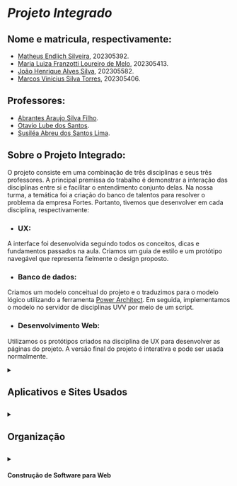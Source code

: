 # *Projeto Integrado*

## Nome e matricula, respectivamente:
   * [Matheus Endlich Silveira](https://www.instagram.com/matheus_inglees/), 202305392.
   * [Maria Luiza Franzotti Loureiro de Melo](https://www.instagram.com/marialumelo_/), 202305413.
   * [João Henrique Alves Silva](https://www.instagram.com/joaoh_silva15/), 202305582.
   * [Marcos Vinicius Silva Torres](https://www.instagram.com/maarkin_t/), 202305406.

## Professores:
   * [Abrantes Araujo Silva Filho](https://github.com/abrantesasf).
   * [Otavio Lube dos Santos](https://www.instagram.com/prof.otaviolube/).
   * [Susiléa Abreu dos Santos Lima](https://www.instagram.com/susilealima/).

## Sobre o Projeto Integrado:
O projeto consiste em uma combinação de três disciplinas e seus três professores. A principal premissa do trabalho é demonstrar a interação das disciplinas entre si e facilitar o entendimento conjunto delas. Na nossa turma, a temática foi a criação do banco de talentos para resolver o problema da empresa Fortes. Portanto, tivemos que desenvolver em cada disciplina, respectivamente:

* ### UX: 
A interface foi desenvolvida seguindo todos os conceitos, dicas e fundamentos passados na aula. Criamos um guia de estilo e um protótipo navegável que representa fielmente o design proposto.

* ### Banco de dados: 
Criamos um modelo conceitual do projeto e o traduzimos para o modelo lógico utilizando a ferramenta [Power Architect](https://blog.xpeducacao.com.br/sql-power-architect/). Em seguida, implementamos o modelo no servidor de disciplinas UVV por meio de um script.

* ### Desenvolvimento Web: 
Utilizamos os protótipos criados na disciplina de UX para desenvolver as páginas do projeto. A versão final do projeto é interativa e pode ser usada normalmente.


<details>
    <summary><h2> Aplicativos e Sites Usados <h2></summary>
  
 Aqui estão os aplicartivos e sites usados na produção do projeto em ambas as materias:

- BrModelo
- VsCode 
- Github Desktop
- Discord
- Oracle VM Virtual Box Gerenciador (dbserver2)
- Figma
- Balsamic
- Replit
- Power Architect
- Adobe Color
- Terminal Linux
- PostgresSQL **Comand Line**

</details>
      
<details>
    <summary><h2> Organização <h2></summary>

Descreveremos aki todo o que tem dentro das pastas:


<details>
    <summary><h4> Banco de dados <h4></summary>

```
Modelo Conceitual
```
 Representa a pasta que abriga os modelo conceitual e nela existem 2 arquivos: 
1. É o arquivo do BrModelo 
2. É o arquivo de png que representa o modelo conceitual

```
Modelo no Architect
```
 Representa a pasta que abriga o modelo logico e nela tem 2 arquivos:
1. É o arquivo do Power Architect
2. É o arquivo do Power Architect so que em forma de PDF.

```
Script
```
  Representa a pasta que abriga o script e nela tem 1 arquivo:
- É o arquivo que se for rodado no postgres ira implemanetar o banco de dados.

</details>


<details>
    <summary><h4> Experiência e Interface de Usuário<h4></summary>

```
Protótipo
```
 Representa os wireframes estilizados com certas funções de navegação entre as páginas prototipadas, com bastante fidelidade ao projeto final: 
1. Representa o arquivo png da página de configuração.
2. Representa o arquivo png da página de filtros.
3. Representa o arquivo png da página de interesses do usuário.
4. Representa o arquivo png da página de Home/Motherbord.
5. Representa o arquivo png da página de Perfil do usuário.
6. Representa o arquivo png da página de Tela de ajuda.
7. Representa o arquivo png da página de gerente.

```
Moodbord e Guia de Estilo
```
 Representa uma coleção visual de materiais que transmite os estilos e conceitos que serão expostos na página :
1. Representa as características que o ux designer vai pôr.
2. Além especificar as cores principais que irão apresentar na tela, imagens, o tipo de fonte usada e os ícones inseridos.

```
User Flow
```
 Representa um diagrama a qual  mostra  a jornada que o usuário fara na página web :
1. 
2. 
</details>

</details>
  
  
  <details>
    <summary><h4> Construção de Software para Web <h4></summary>
      
      ```
      HTML
      ```
      Os Arquivos HTML adcionados a essa pasta representa as páginas dos sites criados comn base o Protótipo (sendo referente a materia Experiência e Interface de Usuário), e ser posta no rede UVV:
      1. index.html: Representa a página Home/Motherbord
      2. index2.html: Representa a página do Perfil do usuário.
      3. index3.html: Representa a página de configurações.
      4. index4.html: Representa a página da Tela de ajuda.
      5. index5.html: Representa a página dos interesses do usuário.
      6. index6.html: Representa a página dos filtros.
      7. index7.html: Representa a página de gerencia.
      
      ```
      CSS
      ```
      O Arquivo CSS dentro da pasta representa toda estilização feita para os HTML's, deixando-o mais proximo de uma versão completa do prototipo e com uma cara de "Site Agradavel".
      
      ```
      JavaScript
      ```
      
      ```
      Pasta Images
      ```
      A pasta com o nome "IMAGES" se refere a todas as imagens que usamos para criação, configuração e customização do nosso site em HTML/CSS, todas essas imagens sendo nomaes para o seu proposito dentro da construção do Site.
      </details>
      
      </details>
      

      
